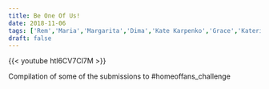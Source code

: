 ```yaml
---
title: Be One Of Us!
date: 2018-11-06
tags: ['Rem','Maria','Margarita','Dima','Kate Karpenko','Grace','Katerinka','Andrey','Daria','Compilation','Alyona Kremer','Lila','Tatiana Lundiak','Maria Kadnikova']
draft: false
---
```

{{< youtube htl6CV7Cl7M >}}

Compilation of some of the submissions to #homeoffans\_challenge
